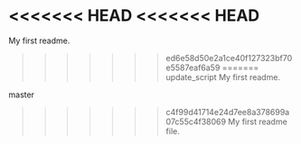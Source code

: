 <<<<<<< HEAD
<<<<<<< HEAD
=======
My first readme.
>>>>>>> ed6e58d50e2a1ce40f127323bf70e5587eaf6a59
=======
update_script
My first readme.

master
>>>>>>> c4f99d41714e24d7ee8a378699a07c55c4f38069
My first readme file.

